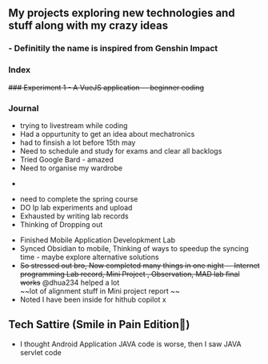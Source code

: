 ## My projects exploring new technologies and stuff along with my crazy ideas 
### - Definitily the name is inspired from Genshin Impact

### Index 
~~### Experiment 1 - A VueJS application -- beginner coding~~

### Journal
* trying to livestream while coding
* Had a oppurtunity to get an idea about mechatronics
* had to finsish a lot before 15th may
* Need to schedule and study for exams and clear all backlogs
* Tried Google Bard - amazed 
* Need to organise my wardrobe
* ~~~Need to add a Block explorer to my mini-project~~
* need to complete the spring course
* DO Ip lab experiments and upload
* Exhausted by writing lab records
* Thinking of Dropping out

- Finished Mobile Application Developkment Lab
- Synced Obsidian to mobile, Thinking of ways to speedup the syncing time - maybe explore alternative solutions
- ~~So stressed out bro, Now completed many things in one night -- Internet programming Lab record, Mini Project , Observation, MAD lab final works~~ @dhua234 helped a lot <br />
~~lot of alignment stuff in Mini project report ~~
- Noted I have been inside for hithub copilot x
 ## Tech Sattire (Smile in Pain Edition🥲)
- I thought Android Application JAVA code is worse, then I saw JAVA servlet code
